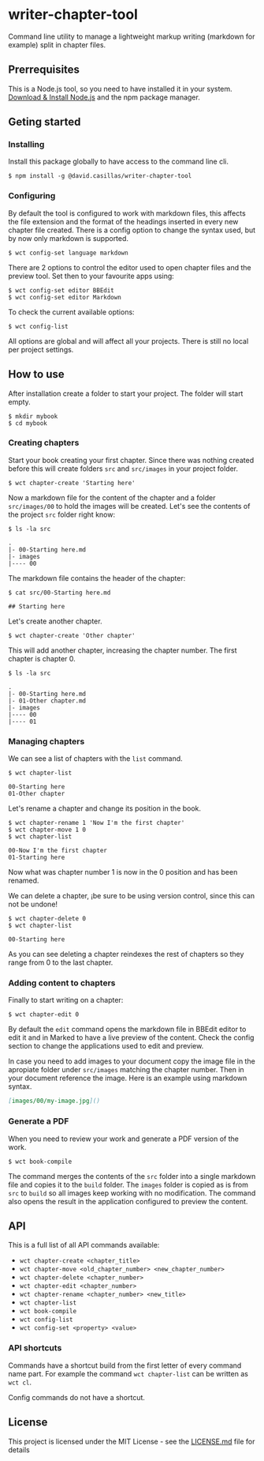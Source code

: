 # writer-chapter-tool

Command line utility to manage a lightweight markup writing (markdown for example) split in chapter files.

## Prerrequisites

This is a Node.js tool, so you need to have installed it in your system. [Download & Install Node.js](https://nodejs.org/en/download/) and the npm package manager.

## Geting started


### Installing

Install this package globally to have access to the command line cli.

```shell
$ npm install -g @david.casillas/writer-chapter-tool
```

### Configuring

By default the tool is configured to work with markdown files, this affects the file extension and the format of the headings inserted in every new chapter file created. There is a config option to change the syntax used, but by now only markdown is supported.

```shell
$ wct config-set language markdown
```

There are 2 options to control the editor used to open chapter files and the preview tool. Set then to your favourite apps using:

```shell
$ wct config-set editor BBEdit
$ wct config-set editor Markdown
```

To check the current available options:

```shell
$ wct config-list
```

All options are global and will affect all your projects. There is still no local per project settings.

## How to use

After installation create a folder to start your project. The folder will start empty.

```shell
$ mkdir mybook
$ cd mybook
```

### Creating chapters

Start your book creating your first chapter. Since there was nothing created before this will create folders `src` and `src/images` in your project folder.

```shell
$ wct chapter-create 'Starting here'
````

Now a markdown file for the content of the chapter and a folder `src/images/00` to hold the images will be created. Let's see the contents of the project `src`  folder right know:

```shell
$ ls -la src

.
|- 00-Starting here.md
|- images
|---- 00

```

The markdown file contains the header of the chapter:

```shell
$ cat src/00-Starting here.md

## Starting here
```

Let's create another chapter.

```shell
$ wct chapter-create 'Other chapter'
````

This will add another chapter, increasing the chapter number. The first chapter is chapter 0.

```shell
$ ls -la src

.
|- 00-Starting here.md
|- 01-Other chapter.md
|- images
|---- 00
|---- 01
```

### Managing chapters

We can see a list of chapters with the `list` command.

```shell
$ wct chapter-list

00-Starting here
01-Other chapter
```

Let's rename a chapter and change its position in the book.

```shell
$ wct chapter-rename 1 'Now I'm the first chapter'
$ wct chapter-move 1 0
$ wct chapter-list

00-Now I'm the first chapter
01-Starting here
```

Now what was chapter number 1 is now in the 0 position and has been renamed.

We can delete a chapter, ¡be sure to be using version control, since this can not be undone!

```shell
$ wct chapter-delete 0
$ wct chapter-list

00-Starting here
```

As you can see deleting a chapter reindexes the rest of chapters so they range from 0 to the last chapter.

### Adding content to chapters

Finally to start writing on a chapter:

```shell
$ wct chapter-edit 0
```

By default the `edit` command opens the markdown file in BBEdit editor to edit it and in Marked to have a live preview of the content. Check the config section to change the applications used to edit and preview.

In case you need to add images to your document copy the image file in the apropiate folder under `src/images` matching the chapter number. Then in your document reference the image. Here is an example using markdown syntax.

```markdown
[images/00/my-image.jpg]()
```

### Generate a PDF

When you need to review your work and generate a PDF version of the work.

```shell
$ wct book-compile
```
The command merges the contents of the `src` folder into a single markdown file and copies it to the `build` folder. The `images` folder is copied as is from `src` to `build` so all images keep working with no modification. The command also opens the result in the application configured to preview the content.

## API

This is a full list of all API commands available:

- `wct chapter-create <chapter_title>`
- `wct chapter-move <old_chapter_number> <new_chapter_number>`
- `wct chapter-delete <chapter_number>`
- `wct chapter-edit <chapter_number>`
- `wct chapter-rename <chapter_number> <new_title>`
- `wct chapter-list`
- `wct book-compile`
- `wct config-list`
- `wct config-set <property> <value>`

### API shortcuts

Commands have a shortcut build from the first letter of every command name part. For example the command `wct chapter-list` can be written as `wct cl`.

Config commands do not have a shortcut.


## License

This project is licensed under the MIT License - see the [LICENSE.md](LICENSE.md) file for details

